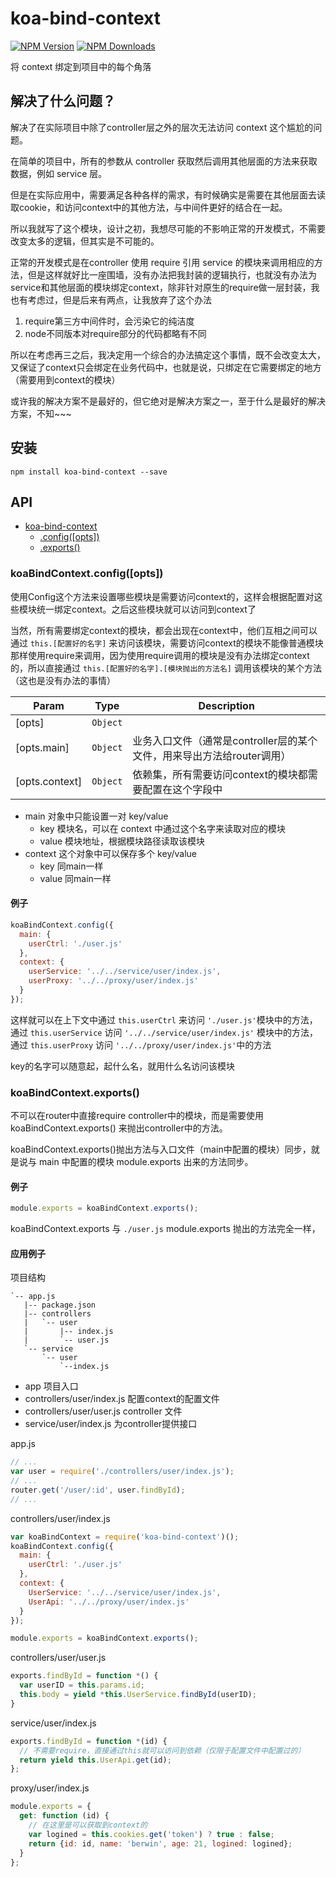 # koa-bind-context

[![NPM Version](https://img.shields.io/npm/v/koa-bind-context.svg)](https://www.npmjs.com/package/koa-bind-context)
[![NPM Downloads](https://img.shields.io/npm/dm/koa-bind-context.svg)](https://www.npmjs.com/package/koa-bind-context)

将 context 绑定到项目中的每个角落

## 解决了什么问题？

解决了在实际项目中除了controller层之外的层次无法访问 context 这个尴尬的问题。

在简单的项目中，所有的参数从 controller 获取然后调用其他层面的方法来获取数据，例如 service 层。

但是在实际应用中，需要满足各种各样的需求，有时候确实是需要在其他层面去读取cookie，和访问context中的其他方法，与中间件更好的结合在一起。

所以我就写了这个模块，设计之初，我想尽可能的不影响正常的开发模式，不需要改变太多的逻辑，但其实是不可能的。

正常的开发模式是在controller 使用 require 引用 service 的模块来调用相应的方法，但是这样就好比一座围墙，没有办法把我封装的逻辑执行，也就没有办法为 service和其他层面的模块绑定context，除非针对原生的require做一层封装，我也有考虑过，但是后来有两点，让我放弃了这个办法

1. require第三方中间件时，会污染它的纯洁度
2. node不同版本对require部分的代码都略有不同

所以在考虑再三之后，我决定用一个综合的办法搞定这个事情，既不会改变太大，又保证了context只会绑定在业务代码中，也就是说，只绑定在它需要绑定的地方（需要用到context的模块）

或许我的解决方案不是最好的，但它绝对是解决方案之一，至于什么是最好的解决方案，不知~~~

## 安装

```
npm install koa-bind-context --save
```
## API

* [koa-bind-context](#koa-bind-context)
  * [.config([opts])](#koabindcontextconfigopts)
  * [.exports()](#koabindcontextexports)

### koaBindContext.config([opts])

使用Config这个方法来设置哪些模块是需要访问context的，这样会根据配置对这些模块统一绑定context。之后这些模块就可以访问到context了

当然，所有需要绑定context的模块，都会出现在context中，他们互相之间可以通过 `this.[配置好的名字]` 来访问该模块，需要访问context的模块不能像普通模块那样使用require来调用，因为使用require调用的模块是没有办法绑定context的，所以直接通过 `this.[配置好的名字].[模块抛出的方法名]` 调用该模块的某个方法（这也是没有办法的事情）

| Param | Type | Description |
| --- | --- | --- |
| [opts] | <code>Object</code> |  |
| [opts.main] | <code>Object</code> | 业务入口文件（通常是controller层的某个文件，用来导出方法给router调用） |
| [opts.context] | <code>Object</code> | 依赖集，所有需要访问context的模块都需要配置在这个字段中 |


* main 对象中只能设置一对 key/value
  * key 模块名，可以在 context 中通过这个名字来读取对应的模块
  * value 模块地址，根据模块路径读取该模块
* context 这个对象中可以保存多个 key/value
  * key 同main一样
  * value 同main一样

#### 例子

```javascript
koaBindContext.config({
  main: {
    userCtrl: './user.js'
  },
  context: {
    userService: '../../service/user/index.js',
    userProxy: '../../proxy/user/index.js'
  }
});
```

这样就可以在上下文中通过 `this.userCtrl` 来访问 `'./user.js'`模块中的方法，通过 `this.userService` 访问 `'../../service/user/index.js'` 模块中的方法，通过 `this.userProxy` 访问 `'../../proxy/user/index.js'`中的方法

key的名字可以随意起，起什么名，就用什么名访问该模块

### koaBindContext.exports()

不可以在router中直接require controller中的模块，而是需要使用 koaBindContext.exports() 来抛出controller中的方法。

koaBindContext.exports()抛出方法与入口文件（main中配置的模块）同步，就是说与 main 中配置的模块 module.exports 出来的方法同步。

#### 例子

```javascript
module.exports = koaBindContext.exports();
```

koaBindContext.exports 与 `./user.js` module.exports 抛出的方法完全一样，

#### 应用例子

项目结构
```
`-- app.js
   |-- package.json
   |-- controllers  
   |   `-- user  
   |       |-- index.js
   |       `-- user.js
   `-- service  
       `-- user  
           `--index.js
```
* app 项目入口
* controllers/user/index.js 配置context的配置文件
* controllers/user/user.js controller 文件
* service/user/index.js 为controller提供接口

app.js

```javascript
// ...
var user = require('./controllers/user/index.js');
// ...
router.get('/user/:id', user.findById);
// ...
```

controllers/user/index.js

```javascript
var koaBindContext = require('koa-bind-context')();
koaBindContext.config({
  main: {
    userCtrl: './user.js'
  },
  context: {
    UserService: '../../service/user/index.js',
    UserApi: '../../proxy/user/index.js'
  }
});

module.exports = koaBindContext.exports();
```

controllers/user/user.js

```javascript
exports.findById = function *() {
  var userID = this.params.id;
  this.body = yield *this.UserService.findById(userID);
}
```

service/user/index.js

```javascript
exports.findById = function *(id) {
  // 不需要require，直接通过this就可以访问到依赖（仅限于配置文件中配置过的）
  return yield this.UserApi.get(id);
};
```

proxy/user/index.js

```javascript
module.exports = {
  get: function (id) {
    // 在这里是可以获取到context的
    var logined = this.cookies.get('token') ? true : false;
    return {id: id, name: 'berwin', age: 21, logined: logined};
  }
};
```